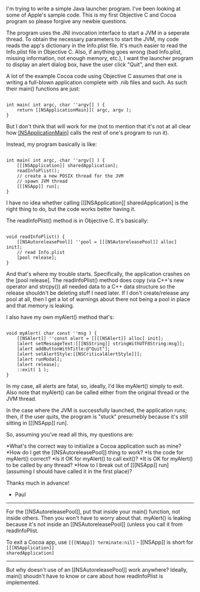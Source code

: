 

I'm trying to write a simple Java launcher program.  I've been looking at some of Apple's sample code.  This is my first Objective C and Cocoa program so please forgive any newbie questions.

The program uses the JNI invocation interface to start a JVM in a seperate thread.  To obtain the necessary parameters to start the JVM, my code reads the app's <Java> dictionary in the Info.plist file.  It's much easier to read the Info.plist file in Objective C.  Also, if anything goes wrong (bad Info.plist, missing information, not enough memory, etc.), I want the launcher program to display an alert dialog box, have the user click "Quit", and then exit.

A lot of the example Cocoa code using Objective C assumes that one is writing a full-blown application complete with .nib files and such.  As such their main() functions are just:

<code>
int main( int argc, char ''argv[] ) {
    return [[NSApplicationMain]]( argc, argv );
}
</code>

But I don't think that will work for me (not to mention that it's not at all clear how [[NSApplicationMain]]() calls the rest of one's program to run it).

Instead, my program basically is like:

<code>
int main( int argc, char ''argv[] ) {
    [[[NSApplication]] sharedApplication];
    readInfoPlist();
    // create a new POSIX thread for the JVM
    // spawn JVM thread
    [[[NSApp]] run];
}
</code>

I have no idea whether calling [[[NSApplication]] sharedApplication] is the right thing to do, but the code works better having it.

The readInfoPlist() method is in Objective C.  It's basically:

<code>
void readInfoPlist() {
    [[NSAutoreleasePool]] ''pool = [[[NSAutoreleasePool]] alloc] init];
    // read Info.plist
    [pool release];
}
</code>

And that's where my trouble starts.  Specifically, the application crashes on the [pool release].  The readInfoPlist() method does copy (via C++'s new operator and strcpy()) all needed data to a C++ data structure so the release shouldn't be deleting stuff I need later.  If I don't create/release any pool at all, then I get a lot of warnings about there not being a pool in place and that memory is leaking.

I also have my own myAlert() method that's:

<code>
void myAlert( char const ''msg ) {
    [[NSAlert]] ''const alert = [[[[NSAlert]] alloc] init];
    [alert setMessageText:[[[NSString]] stringWithUTF8String:msg]];
    [alert addButtonWithTitle:@"Quit"];
    [alert setAlertStyle:[[NSCriticalAlertStyle]]];
    [alert runModal];
    [alert release];
    ::exit( 1 );
}
</code>

In my case, all alerts are fatal, so, ideally, I'd like myAlert() simply to exit.  Also note that myAlert() can be called either from the original thread or the JVM thread.

In the case where the JVM is successfully launched, the application runs; then, if the user quits, the program is "stuck" presumebly because it's still sitting in [[[NSApp]] run].

So, assuming you've read all this, my questions are:


*What's the correct way to initialize a Cocoa application such as mine?
*How do I get the [[NSAutoreleasePool]] thing to work?
*Is the code for myAlert() correct?
*Is it OK for myAlert() to call exit()?
*It is OK for myAlert() to be called by any thread?
*How to I break out of [[[NSApp]] run] (assuming I should have called it in the first place)?


Thanks much in advance!

- Paul

----

For the [[NSAutoreleasePool]], put that inside your main() function, not inside others. Then you won't have to worry about that. myAlert() is leaking because it's not inside an [[NSAutoreleasePool]] (unless you call it from readInfoPlist.

To exit a Cocoa app, use <code>[[[NSApp]] terminate:nil]</code> - [[NSApp]] is short for <code>[[[NSApplication]] sharedApplication]</code>

----

But why doesn't use of an [[NSAutoreleasePool]] work anywhere?  Ideally, main() shoudn't have to know or care about how readInfoPlist is implemented.